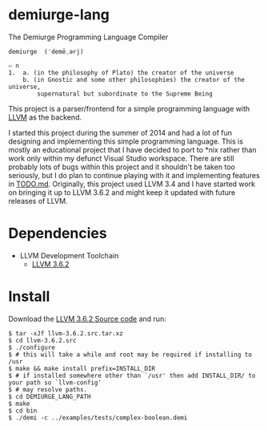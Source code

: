 demiurge-lang
=============


The Demiurge Programming Language Compiler
  
``` 
demiurge  (ˈdemēˌərj) 

— n
1.	a. (in the philosophy of Plato) the creator of the universe
 	b. (in Gnostic and some other philosophies) the creator of the universe, 
 	    supernatural but subordinate to the Supreme Being
```

This project is a parser/frontend for a simple programming language with [LLVM](http://llvm.org/) as the backend.

I started this project during the summer of 2014 and had a lot of fun designing and implementing this simple
programming language. This is mostly an educational project that I have decided to port to *nix rather than 
work only within my defunct Visual Studio workspace. There are still probably lots of bugs within this project
and it shouldn't be taken too seriously, but I do plan to continue playing with it and implementing features 
in [TODO.md](TODO.md). Originally, this project used LLVM 3.4 and I have started work on bringing it up to 
LLVM 3.6.2 and might keep it updated with future releases of LLVM.

Dependencies
============
- LLVM Development Toolchain
  + [LLVM 3.6.2](http://llvm.org/releases/download.html#3.6.2)

Install
=======
Download the [LLVM 3.6.2 Source code](http://llvm.org/releases/3.6.2/llvm-3.6.2.src.tar.xz) and run: 

```
$ tar -xJf llvm-3.6.2.src.tar.xz
$ cd llvm-3.6.2.src
$ ./configure
$ # this will take a while and root may be required if installing to /usr
$ make && make install prefix=INSTALL_DIR 
$ # if installed somewhere other than `/usr' then add INSTALL_DIR/ to your path so `llvm-config'
$ # may resolve paths.
$ cd DEMIURGE_LANG_PATH
$ make
$ cd bin
$ ./demi -c ../examples/tests/complex-boolean.demi
```
